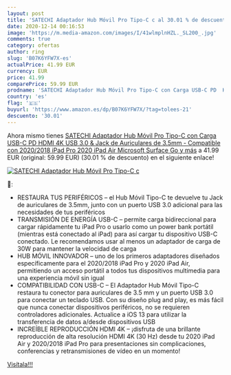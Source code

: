 ```yaml
---
layout: post
title: 'SATECHI Adaptador Hub Móvil Pro Tipo-C c al 30.01 % de descuento'
date: 2020-12-14 00:16:53
image: 'https://m.media-amazon.com/images/I/41wlmplnHZL._SL200_.jpg'
comments: true
category: ofertas
author: ring
slug: 'B07K6YFW7X-es'
actualPrice: 41.99 EUR
currency: EUR
price: 41.99
comparePrice: 59.99 EUR
prodname: 'SATECHI Adaptador Hub Móvil Pro Tipo-C con Carga USB-C PD  HDMI 4K  USB 3.0 & Jack de Auriculares de 3.5mm - Compatible con 2020/2018 iPad Pro  2020 iPad Air  Microsoft Surface Go y más'
country: 'es'
flag: '🇪🇸'
buyurl: 'https://www.amazon.es/dp/B07K6YFW7X/?tag=tolees-21'
descuento: '30.01'
---
```


Ahora mismo tienes [SATECHI Adaptador Hub Móvil Pro Tipo-C con Carga USB-C PD  HDMI 4K  USB 3.0 & Jack de Auriculares de 3.5mm - Compatible con 2020/2018 iPad Pro  2020 iPad Air  Microsoft Surface Go y más](https://www.amazon.es/dp/B07K6YFW7X/?tag=tolees-21) a 41.99 EUR (original: 59.99 EUR) (30.01 %  de descuento) en el siguiente enlace!

[![SATECHI Adaptador Hub Móvil Pro Tipo-C c](https://m.media-amazon.com/images/I/41wlmplnHZL._SL200_.jpg)](https://www.amazon.es/dp/B07K6YFW7X/?tag=tolees-21)

🔎:

- RESTAURA TUS PERIFÉRICOS – el Hub Móvil Tipo-C te devuelve tu Jack de auriculares de 3.5mm, junto con un puerto USB 3.0 adicional para las necesidades de tus periféricos
- TRANSMISIÓN DE ENERGÍA USB-C – permite carga bidireccional para cargar rápidamente tu iPad Pro o usarlo como un power bank portátil (mientras está conectado al iPad) para así cargar tu dispositivo USB-C conectado. Le recomendamos usar al menos un adaptador de carga de 30W para mantener la velocidad de carga
- HUB MÓVIL INNOVADOR – uno de los primeros adaptadores diseñados específicamente para el 2020/2018 iPad Pro y 2020 iPad Air, permitiendo un acceso portátil a todos tus dispositivos multimedia para una experiencia móvil sin igual
- COMPATIBILIDAD CON USB-C – El Adaptador Hub Móvil Tipo-C restaura tu conector para auriculares de 3.5 mm y un puerto USB 3.0 para conectar un teclado USB. Con su diseño plug and play, es más fácil que nunca conectar dispositivos periféricos, no se requieren controladores adicionales. Actualice a iOS 13 para utilizar la transferencia de datos a/desde dispositivos USB
- INCREÍBLE REPRODUCCIÓN HDMI 4K – ¡disfruta de una brillante reproducción de alta resolución HDMI 4K (30 Hz) desde tu 2020 iPad Air y 2020/2018 iPad Pro para presentaciones sin complicaciones, conferencias y retransmisiones de vídeo en un momento!

[Visítala!!!](https://www.amazon.es/dp/B07K6YFW7X/?tag=tolees-21)
